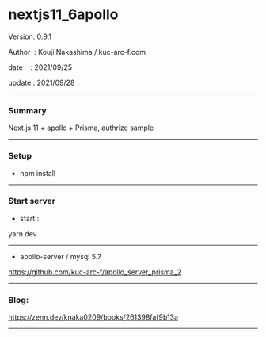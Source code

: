 ﻿# nextjs11_6apollo

 Version: 0.9.1

 Author  : Kouji Nakashima / kuc-arc-f.com

 date    : 2021/09/25

 update  : 2021/09/28

***
### Summary

Next.js 11 + apollo + Prisma, authrize sample

***
### Setup

* npm install

***
### Start server
* start :

yarn dev

***
* apollo-server / mysql 5.7

https://github.com/kuc-arc-f/apollo_server_prisma_2

***
### Blog:

https://zenn.dev/knaka0209/books/261398faf9b13a

***

